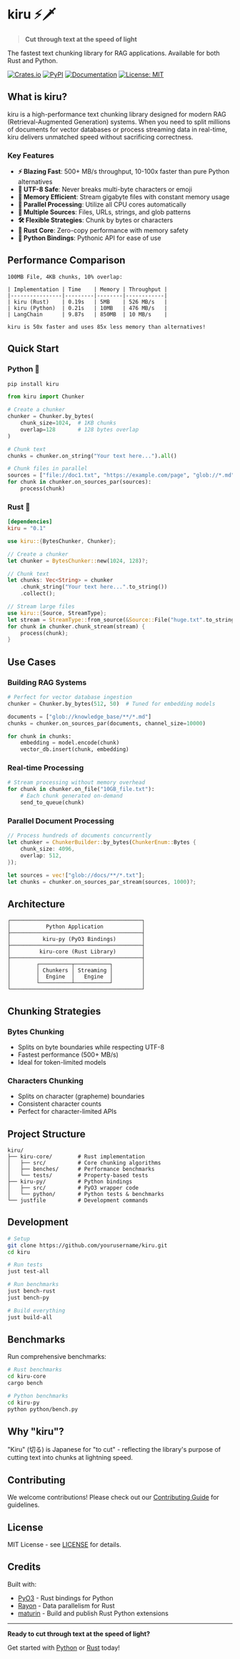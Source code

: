 # kiru ⚡🗡️

> **Cut through text at the speed of light**

The fastest text chunking library for RAG applications. Available for both Rust and Python.

[![Crates.io](https://img.shields.io/crates/v/kiru.svg)](https://crates.io/crates/kiru)
[![PyPI](https://img.shields.io/pypi/v/kiru.svg)](https://pypi.org/project/kiru/)
[![Documentation](https://docs.rs/kiru/badge.svg)](https://docs.rs/kiru)
[![License: MIT](https://img.shields.io/badge/License-MIT-yellow.svg)](https://opensource.org/licenses/MIT)

## What is kiru?

kiru is a high-performance text chunking library designed for modern RAG (Retrieval-Augmented Generation) systems. When you need to split millions of documents for vector databases or process streaming data in real-time, kiru delivers unmatched speed without sacrificing correctness.

### Key Features

- **⚡ Blazing Fast**: 500+ MB/s throughput, 10-100x faster than pure Python alternatives
- **🎯 UTF-8 Safe**: Never breaks multi-byte characters or emoji
- **💾 Memory Efficient**: Stream gigabyte files with constant memory usage
- **🚀 Parallel Processing**: Utilize all CPU cores automatically
- **🔌 Multiple Sources**: Files, URLs, strings, and glob patterns
- **🛠️ Flexible Strategies**: Chunk by bytes or characters
- **🦀 Rust Core**: Zero-copy performance with memory safety
- **🐍 Python Bindings**: Pythonic API for ease of use

## Performance Comparison

```
100MB File, 4KB chunks, 10% overlap:

| Implementation | Time    | Memory | Throughput |
|----------------|---------|--------|------------|
| kiru (Rust)    | 0.19s   | 5MB    | 526 MB/s   |
| kiru (Python)  | 0.21s   | 10MB   | 476 MB/s   |
| LangChain      | 9.87s   | 850MB  | 10 MB/s    |

kiru is 50x faster and uses 85x less memory than alternatives!
```

## Quick Start

### Python 🐍

```bash
pip install kiru
```

```python
from kiru import Chunker

# Create a chunker
chunker = Chunker.by_bytes(
    chunk_size=1024,  # 1KB chunks
    overlap=128       # 128 bytes overlap
)

# Chunk text
chunks = chunker.on_string("Your text here...").all()

# Chunk files in parallel
sources = ["file://doc1.txt", "https://example.com/page", "glob://*.md"]
for chunk in chunker.on_sources_par(sources):
    process(chunk)
```

### Rust 🦀

```toml
[dependencies]
kiru = "0.1"
```

```rust
use kiru::{BytesChunker, Chunker};

// Create a chunker
let chunker = BytesChunker::new(1024, 128)?;

// Chunk text
let chunks: Vec<String> = chunker
    .chunk_string("Your text here...".to_string())
    .collect();

// Stream large files
use kiru::{Source, StreamType};
let stream = StreamType::from_source(&Source::File("huge.txt".to_string()))?;
for chunk in chunker.chunk_stream(stream) {
    process(chunk);
}
```

## Use Cases

### Building RAG Systems

```python
# Perfect for vector database ingestion
chunker = Chunker.by_bytes(512, 50)  # Tuned for embedding models

documents = ["glob://knowledge_base/**/*.md"]
chunks = chunker.on_sources_par(documents, channel_size=10000)

for chunk in chunks:
    embedding = model.encode(chunk)
    vector_db.insert(chunk, embedding)
```

### Real-time Processing

```python
# Stream processing without memory overhead
for chunk in chunker.on_file("10GB_file.txt"):
    # Each chunk generated on-demand
    send_to_queue(chunk)
```

### Parallel Document Processing

```rust
// Process hundreds of documents concurrently
let chunker = ChunkerBuilder::by_bytes(ChunkerEnum::Bytes {
    chunk_size: 4096,
    overlap: 512,
});

let sources = vec!["glob://docs/**/*.txt"];
let chunks = chunker.on_sources_par_stream(sources, 1000)?;
```

## Architecture

```
┌─────────────────────────────────────────┐
│           Python Application            │
├─────────────────────────────────────────┤
│          kiru-py (PyO3 Bindings)        │
├─────────────────────────────────────────┤
│         kiru-core (Rust Library)        │
├─────────────────────────────────────────┤
│        ┌──────────┬───────────┐         │
│        │ Chunkers │ Streaming │         │  
│        │  Engine  │   Engine  │         │
│        └──────────┴───────────┘         │
└─────────────────────────────────────────┘
```


## Chunking Strategies

### Bytes Chunking
- Splits on byte boundaries while respecting UTF-8
- Fastest performance (500+ MB/s)
- Ideal for token-limited models

### Characters Chunking  
- Splits on character (grapheme) boundaries
- Consistent character counts
- Perfect for character-limited APIs

## Project Structure

```
kiru/
├── kiru-core/        # Rust implementation
│   ├── src/          # Core chunking algorithms
│   ├── benches/      # Performance benchmarks
│   └── tests/        # Property-based tests
├── kiru-py/          # Python bindings
│   ├── src/          # PyO3 wrapper code
│   └── python/       # Python tests & benchmarks
└── justfile          # Development commands
```

## Development

```bash
# Setup
git clone https://github.com/yourusername/kiru.git
cd kiru

# Run tests
just test-all

# Run benchmarks
just bench-rust
just bench-py

# Build everything
just build-all
```

## Benchmarks

Run comprehensive benchmarks:

```bash
# Rust benchmarks
cd kiru-core
cargo bench

# Python benchmarks
cd kiru-py
python python/bench.py
```

## Why "kiru"?

"Kiru" (切る) is Japanese for "to cut" - reflecting the library's purpose of cutting text into chunks at lightning speed.

## Contributing

We welcome contributions! Please check out our [Contributing Guide](CONTRIBUTING.md) for guidelines.

## License

MIT License - see [LICENSE](LICENSE) for details.

## Credits

Built with:
- [PyO3](https://pyo3.rs) - Rust bindings for Python
- [Rayon](https://github.com/rayon-rs/rayon) - Data parallelism for Rust
- [maturin](https://www.maturin.rs) - Build and publish Rust Python extensions

---

**Ready to cut through text at the speed of light?**

Get started with [Python](https://pypi.org/project/kiru/) or [Rust](https://crates.io/crates/kiru) today!